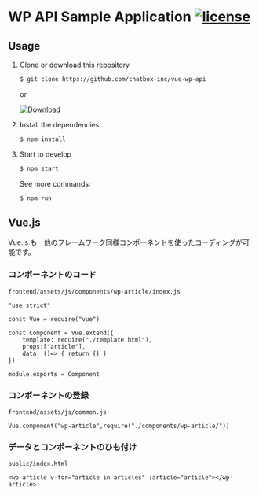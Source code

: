 # WP API Sample Application [![license](https://img.shields.io/github/license/wckansai2016/node-wp-api.svg)](https://github.com/wckansai2016/node-wp-api/blob/master/LICENSE)

## Usage

1. Clone or download this repository

    ```bash
    $ git clone https://github.com/chatbox-inc/vue-wp-api
    ```

    or

    [![Download](https://img.shields.io/badge/Download-v1.0.0-brightgreen.svg)](https://github.com/chatbox-inc/vue-wp-api/archive/master.zip)

2. Install the dependencies

    ```bash
    $ npm install
    ```

3. Start to develop

    ```bash
    $ npm start
    ```

    See more commands:

    ```bash
    $ npm run
    ```
    
## Vue.js

Vue.js も　他のフレームワーク同様コンポーネントを使ったコーディングが可能です。

### コンポーネントのコード

`frontend/assets/js/components/wp-article/index.js`

````
"use strict"

const Vue = require("vue")

const Component = Vue.extend({
    template: require("./template.html"),
    props:["article"],
    data: ()=> { return {} }
})

module.exports = Component
````

### コンポーネントの登録

`frontend/assets/js/common.js`

````
Vue.component("wp-article",require("./components/wp-article/"))
````

### データとコンポーネントのひも付け

`public/index.html`

````
<wp-article v-for="article in articles" :article="article"></wp-article>
````

